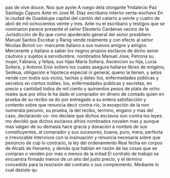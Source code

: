 pas de vive douce,
Nos que ayote
A ruego dela otorgante Yndalecio Paz
Santiago Capuro
Ante mi Jose M. Diaz
escribano interno
venta-eschavo
En la ciudad de Guadalupe capital del cantón del catarro a veinte y cuatro de abril de mil ochocientos veinte y tres. Ante nu el escribano y testigos que se nominaron parece presente el señor Eleuterio Cardenas vecino de la Jurisdicción de Bu
que como apoderado general del senor presbítero Manuel Santos Escobar y Ranig vende realmente y con efecto al señor Nicolas Bonoli co- mercante italiano a sus nuevos amigos y amigos.
Mercerante y italiano a saber los negros propios esclavos de dicho senor cautivos y sujetos a servidumbre, nombrados Manuel Jose, Petrona su mujer, Fabiana, y felipa, sus hijas Maria Soltera, Ascencion su hija, Lucia Soltera, y Antonio
Enio soltero los cuales asegura hallarse libres de enigéno,
Sedeua, obligación e hipoteca especial ni general, queno la
tienen, y aetos vende con todos sus vicios, tachas y delec
tos, enfermedades públicas y secretos en ciertos nobles.
los, enfermedades públicas y secretas, en precio y cantidad todos de mil ciento y quinientos pesos de plata de ocho reales que por ellos le ha dado el comprador en dinero de contado quien en prueba de su recibo se do por entregado a su entera
satisfacción y contento sobre que renuncia decir contra-rio, la excepción de la non numerata pecunio, su prueba, la del recibo, termino, engano y mas del caso, declarando co- mo declare que dichos esclavos son contra los leyes.
mo decidió que dichos esclavos afríos nombrados novalen
mas y aunque mas valgan de su demasia hace gracia y donación
a nombre de sus constituyentes, al comprador y sus sucesores,
buena, puro, mera, perfecta e irrevocable intervivos con la
insinuación y renuncia necesaria sobre que penúncio de
cúp lo contrario, la ley del ordenamiento Real fecha en corpos
de Alcalá de Henares, y demás que hablan en razón de las
cosas que se compran o venden por más o menos de la mitad
El contrato de trabajo se encuentra firmado menos de un año del justo precio, y el término concedido para la rescisión del contrato o sus complemento. Mediante lo cual desiste qu